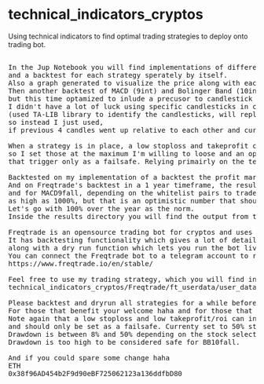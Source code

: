 # technical_indicators_cryptos
Using technical indicators to find optimal trading strategies to deploy onto trading bot. 

<pre>   
In the Jup Notebook you will find implementations of different indicators, 
and a backtest for each strategy sperately by itself. 
Also a graph generated to visualize the price along with each strategy. 
Then another backtest of MACD (9int) and Bolinger Band (10int) 
but this time optamized to inlude a precusor to candlestick identification.  
I didn't have a lot of luck using specific candlesticks in conguntuire with the indicators,
(used TA-LIB library to identify the candlesticks, will replace it with my own implementation later)
so instead I just used, 
if previous 4 candles went up relative to each other and current candle did not as a replacement.

When a strategy is in place, a low stoploss and takeprofit can cause excessive triggers that lack quality,
so I set those at the maximum I'm willing to loose and an optimal amount I would like to make,
that trigger only as a failsafe. Relying primairly on the technical indicators and candlestick identification precusor. 

Backtested on my implementation of a backtest the profit margin was satisfactory. 
And on Freqtrade's backtest in a 1 year timeframe, the results averaged 100% return,
and for MACD9fall, depending on the whitelist pairs to trade, 
as high as 1000%, but that is an optimistic number that should not be expected to be norm.
Let's go with 100% over the year as the norm. 
Inside the results directory you will find the output from the Freqtrade backtests.

Freqtrade is an opensource trading bot for cryptos and uses the ccxt library so you can connect to any crypto exchange.
It has backtesting functionality which gives a lot of details which can be used to further optimize a strategy,
along with a dry run function which lets you run the bot live but not make real trades. 
You can connect the Freqtrade bot to a telegram account to recieve notifications and control the bot. 
https://www.freqtrade.io/en/stable/

Feel free to use my trading strategy, which you will find in following directory. 
technical_indicators_cryptos/Freqtrade/ft_userdata/user_data/strategies/

Please backtest and dryrun all strategies for a while before using live. 
For those that benefit your welcome haha and for those that loose I am sorry.
Note again that a low stoploss and low takeprofit/roi can interfere with the trading strategy,
and should only be set as a failsafe. Currenty set to 50% stoploss and 10% takeprofit. 
Drawdown is between 8% and 50% depending on the stock selection for MACD9fall.
Drawdown is too high to be considered safe for BB10fall. 

And if you could spare some change haha
ETH
0x38f96AD454b2F9d90eBF725062123a136ddfbD80


</pre>   

